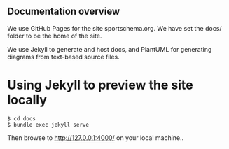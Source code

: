 Documentation overview
----------------------

We use GitHub Pages for the site sportschema.org. We have set the docs/ folder
to be the home of the site.

We use Jekyll to generate and host docs, and PlantUML for generating diagrams
from text-based source files.

Using Jekyll to preview the site locally
========================================

```
$ cd docs
$ bundle exec jekyll serve
```

Then browse to http://127.0.0.1:4000/ on your local machine..


